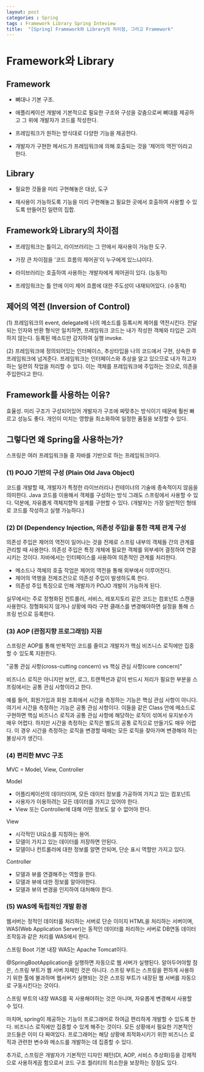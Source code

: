 ```yaml
---
layout: post
categories : Spring
tags : Framework Library Spring Inteview 
title:  "[Spring] Framework와 Library의 차이점, 그리고 Framework"
---
```


# Framework와 Library

## Framework
- 뼈대나 기본 구조.
  
- 애플리케이션 개발에 기본적으로 필요한 구조와 구성을 갖춤으로써 뼈대를 제공하고 그 위에 개발자가 코드를 작성한다. 
  
- 프레임워크가 원하는 방식대로 다양한 기능을 제공한다. 
  
- 개발자가 구현한 메서드가 프레임워크에 의해 호출되는 것을 '제어의 역전'이라고 한다. 



## Library 
- 필요한 것들을 미리 구현해놓은 대상, 도구 

- 재사용이 가능하도록 기능을 미리 구현해놓고 필요한 곳에서 호출하여 사용할 수 있도록 만들어진 일련의 집합. 



## Framework와 Library의 차이점
- 프레임워크는 틀이고, 라이브러리는 그 안에서 재사용이 가능한 도구.

- 가장 큰 차이점을 '코드 흐름의 제어권'이 누구에게 있느냐이다. 

- 라이브러리는 호출하여 사용하는 개발자에게 제어권이 있다. (능동적)

- 프레임워크는 틀 안에 이미 제어 흐름에 대한 주도성이 내재되어있다. (수동적)



## 제어의 역전 (Inversion of Control)
(1) 프레임워크의 event, delegate에 나의 메소드를 등록시켜 제어를 역전시킨다. 
전달되는 인자와 반환 형식만 일치하면, 프레임워크 코드는 내가 작성한 객체와 타입은 고려하지 않는다. 
등록된 메소드만 감지하여 실행 invoke.



(2) 프레임워크에 정의되어있는 인터페이스, 추상타입을 나의 코드에서 구현, 상속한 후 프레임워크에 넘겨준다.
프레임워크는 인터페이스와 추상을 알고 있으므로 내가 하고자 하는 일련의 작업을 처리할 수 있다. 
이는 객체를 프레임워크에 주입하는 것으로, 의존을 주입한다고 한다.



## Framework를 사용하는 이유?
효율성. 미리 구조가 구성되어있어 개발자가 구조에 짜맞추는 방식이기 때문에 훨씬 빠르고 성능도 좋다. 
개인이 미치는 영향을 최소화하여 일정한 품질을 보장할 수 있다. 



## 그렇다면 왜 Spring을 사용하는가?
스프링은 여러 프레임워크들 중 자바를 기반으로 하는 프레임워크이다.

### (1) POJO 기반의 구성 (Plain Old Java Object)
코드를 개발할 때, 개발자가 특정한 라이브러리나 컨테이너의 기술에 종속적이지 않음을 의미한다. 
Java 코드를 이용해서 객체를 구성하는 방식 그래도 스프링에서 사용할 수 있다. 
덕분에, 자유롭게 객체지향적 설계를 구현할 수 있다. 
(개발자는 가장 일반적인 형태로 코드를 작성하고 실행 가능하다.)



### (2) DI (Dependency Injection, 의존성 주입)을 통한 객체 관계 구성 
의존성 주입은 제어의 역전이 일어나는 것을 전제로 스프링 내부의 객체들 간의 관계를 관리할 때 사용한다. 
의존성 주입은 특정 개체에 필요한 객체를 외부세어 결정하여 연결시키는 것이다. 
자바에서는 인터페이스를 사용하여 의존적인 관계를 처리한다. 

- 메소드나 객체의 호출 작업은 제어의 역전을 통해 외부에서 이루어진다.
- 제어의 역행을 전제조건으로 의존성 주입이 발생하도록 한다. 
- 의존성 주입 특징으로 인해 개발자가 POJO 개발이 가능하게 된다. 

실무에서는 주로 정형화된 컨트롤러, 서비스, 레포지토리 같은 코드는 컴포넌트 스캔을 사용한다.
정형화되지 않거나 상황에 따라 구현 클래스를 변경해야하면 설정을 통해 스프링 빈으로 등록한다. 

### (3) AOP (관점지향 프로그래밍) 지원
스프링은 AOP를 통해 반복적인 코드를 줄이고 개발자가 핵심 비즈니스 로직에만 집중할 수 있도록 지원한다. 

"공통 관심 사항(cross-cutting concern) vs 핵심 관심 사항(core concern)"

비즈니스 로직은 아니지만 보안, 로그, 트랜잭션과 같이 반드시 처리가 필요한 부분을 스프링에서는 공통 관심 사항이라고 한다. 

예를 들어, 회원가입과 회원 조회에서 시간을 측정하는 기능은 핵심 관심 사항이 아니다. 여기서 시간을 측정하는 기능은 공통 관심 사항이다. 이들을 같은 Class 안에 메소드로 구현하면 핵심 비즈니스 로직과 공통 관심 사항에 해당하는 로직이 섞여서 유지보수가 매우 어렵다. 하지만 시간을 측정하는 로직은 별도의 공통 로직으로 만들기도 매우 어렵다. 이 경우 시간을 측정하는 로직을 변경할 때에는 모든 로직을 찾아가며 변경해야 하는 불상사가 생긴다. 


### (4) 편리한 MVC 구조 
MVC = Model, View, Controller 

Model
- 어플리케이션의 데이터이며, 모든 데이터 정보를 가공하여 가지고 있는 컴포넌트 
- 사용자가 이용하려는 모든 데이터를 가지고 있어야 한다. 
- View 또는 Controller에 대해 어떤 정보도 알 수 없어야 한다. 

View
- 시각적인 UI요소를 지칭하는 용어.
- 모델이 가지고 있는 데이터를 저장하면 안된다.
- 모델이나 컨트롤러에 대한 정보를 알면 안되며, 단순 표시 역할만 가지고 있다. 

Controller
- 모델과 뷰를 연결해주는 역할을 한다.
- 모델과 뷰에 대한 정보를 알아야한다.
- 모델과 뷰의 변경을 인지하여 대처해야 한다.
  


### (5) WAS에 독립적인 개발 환경
웹서버는 정적인 데이터를 처리하는 서버로 단순 이미지 HTML을 처리하는 서버이며, WAS(Web Application Server)는 동적인 데이터를 처리하는 서버로 DB연동 데이터 조작등과 같은 처리를 WAS에서 한다. 

스프링 Boot 기본 내장 WAS는 Apache Tomcat이다. 

@SpringBootApplication을 실행하면 자동으로 웹 서버가 실행된다. 알아두어야할 점은, 스프링 부트가 웹 서버 자체인 것은 아니다. 스프링 부트는 스프링을 편하게 사용하기 위한 툴에 불과하며 웹서버가 실핸되는 것은 스프링 부트가 내장된 웹 서버를 자동으로 구동시킨다는 것이다. 

스프링 부트의 내장 WAS를 꼭 사용해야하는 것은 아니며, 자유롭게 변경해서 사용할 수 있다. 







마치며, 
spring이 제공하는 기능이 프로그래머로 하여금 편리하게 개발할 수 있도록 한다. 비즈니스 로직에만 집중할 수 있게 해주는 것이다. 모든 상황에서 필요한 기본적인 코드들은 이미 다 짜여있다. 프로그래머는 해당 상황에 최적화시키기 위한 비즈니스 로직과 관련한 변수와 메소드를 개발하는 데 집중할 수 있다. 

추가로, 
스프링은 개발자가 기본적인 디자인 패턴(DI, AOP, 서비스 추상화)등을 강제적으로 사용하게끔 함으로서 코드 구조 퀄리티의 최소한을 보장하는 장점도 있다. 